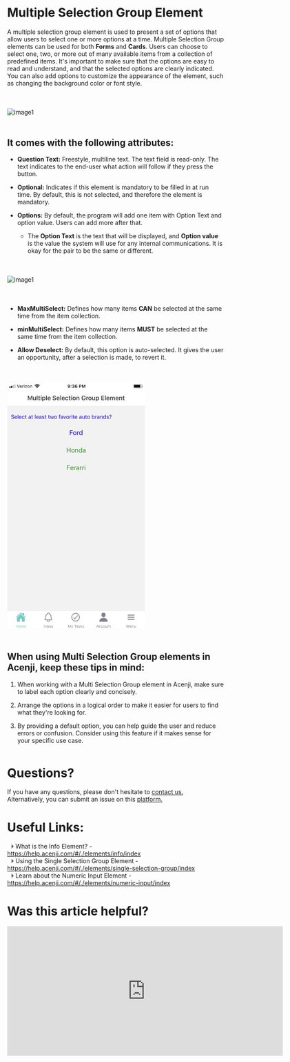 # Multiple Selection Group Element

A multiple selection group element is used to present a set of options that allow users to select one or more options at a time. Multiple Selection Group elements can be used for both **Forms** and **Cards**. Users can choose to select one, two, or more out of many available items from a collection of predefined items. It's important to make sure that the options are easy to read and understand, and that the selected options are clearly indicated. You can also add options to customize the appearance of the element, such as changing the background color or font style.
<p style="margin-top:50px;"></p>


![image1](../../../../images/cards/elements/multiple-selection-group/multiple-selection-group1.png)
<p style="margin-top:50px;"></p>

## It comes with the following attributes:

- **Question Text:** Freestyle, multiline text. The text field is read-only. The text indicates to the end-user what action will follow if they press the button.  

- **Optional:** Indicates if this element is mandatory to be filled in at run time. By default, this is not selected, and therefore the element is mandatory.  

- **Options:** By default, the program will add one item with Option Text and option value. Users can add more after that.   
  - The **Option Text** is the text that will be displayed, and **Option value** is the value the system will use for any internal communications. It is okay for the pair to be the same or different.
<p style="margin-top:50px;"></p>


![image1](../../../../images/cards/elements/multiple-selection-group/multiple-selection-group2.png)
<p style="margin-top:50px;"></p>

- **MaxMultiSelect:** Defines how many items **CAN** be selected at the same time from the item collection.  

- **minMultiSelect:** Defines how many items **MUST** be selected at the same time from the item collection.  

- **Allow Deselect:** By default, this option is auto-selected. It gives the user an opportunity, after a selection is made, to revert it.  

<p style="margin-top:50px;"></p>

<img src="./images/cards/elements/multiple-selection-group/multiple-selection-group3.jpg" alt="" width="320">

<p style="margin-top:50px;"></p>

## When using Multi Selection Group elements in Acenji, keep these tips in mind:

1. When working with a Multi Selection Group element in Acenji, make sure to label each option clearly and concisely.   
  
2. Arrange the options in a logical order to make it easier for users to find what they're looking for.   
  
3. By providing a default option, you can help guide the user and reduce errors or confusion. Consider using this feature if it makes sense for your specific use case.  
  

<p style="margin-top:50px;"></p>



# Questions? 

If you have any questions, please don't hesitate to <a href="https://www.acenji.com/contact" target="_blank" rel="noopener">contact us.</a>   
Alternatively, you can submit an issue on this <a href="https://github.com/acenji/acenji-help/issues" target="_blank" rel="noopener">platform.</a>  
<p style="margin-top:30px;"></p>


# Useful Links:

<span class="triangle"></span> What is the Info Element? - https://help.acenji.com/#/./elements/info/index  
<span class="triangle"></span> Using the Single Selection Group Element - https://help.acenji.com/#/./elements/single-selection-group/index  
<span class="triangle"></span> Learn about the Numeric Input Element - https://help.acenji.com/#/./elements/numeric-input/index  

<style>
.triangle {
display: inline-block;
width: 0;
height: 0;
border-style: solid;
border-width: 5px 0 5px 5px;
border-color: transparent transparent transparent #595959;
margin-left: 10px;
}
</style>
<p style="margin-top:30px;"></p>

# Was this article helpful?

<iframe src="https://docs.google.com/forms/d/e/1FAIpQLSfNVCaFlegkfI8b12BuL-CGksUYoZs0Yjz9KNI7NptBm-pX_A/viewform?embedded=true" width="640" height="300" frameborder="0" marginheight="0" marginwidth="0">Wird geladen…</iframe>









